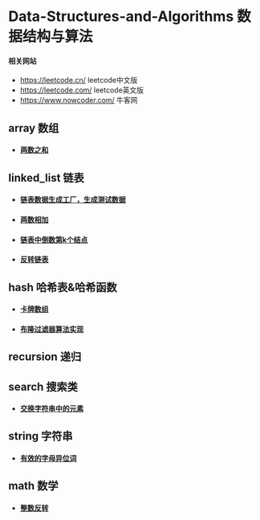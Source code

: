 # Data-Structures-and-Algorithms 数据结构与算法

#### 相关网站

- https://leetcode.cn/ leetcode中文版
- https://leetcode.com/ leetcode英文版
- https://www.nowcoder.com/ 牛客网

## array 数组

- #### [两数之和](src/main/java/array/two_sum/Solution1.java)

## linked_list 链表

- #### [链表数据生成工厂，生成测试数据](src/main/java/linked_list/common/ListNodeFactory.java)
- #### [两数相加](src/main/java/linked_list/add_two_numbers/Solution.java)
- #### [链表中倒数第k个结点](src/main/java/linked_list/k_th_from_end/Solution.java)
- #### [反转链表](src/main/java/linked_list/reverse_list)

## hash 哈希表&哈希函数

- #### [卡牌数组](src/main/java/hash/x_of_a_kind_in_a_deck_of_cards/Solution.java)
- #### [布隆过滤器算法实现](src/main/java/hash/bloom_filter)

## recursion 递归

## search 搜索类

- #### [交换字符串中的元素](src/main/java/search/smallest_string_with_swaps/Solution.java)

## string 字符串

- #### [有效的字母异位词](src/main/java/string/valid_anagram/Solution.java)

## math 数学

- #### [整数反转](src/main/java/math/reverse/Solution.java)
